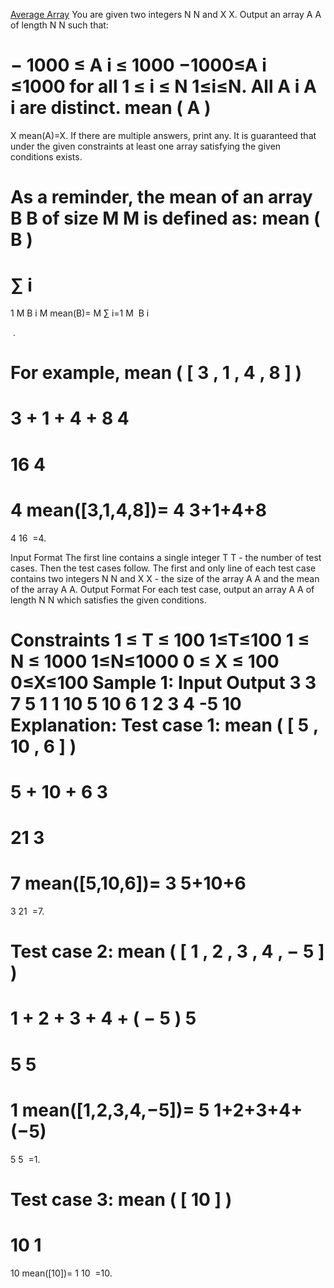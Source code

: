 [Average Array](https://www.codechef.com/practice/course/2-star-difficulty-problems/DIFF1500/problems/AVGARR?tab=statement)
You are given two integers 
N
N and 
X
X. Output an array 
A
A of length 
N
N such that:

−
1000
≤
A
i
≤
1000
−1000≤A 
i
​
 ≤1000 for all 
1
≤
i
≤
N
1≤i≤N.
All 
A
i
A 
i
​
  are distinct.
mean
(
A
)
=
X
mean(A)=X.
If there are multiple answers, print any. It is guaranteed that under the given constraints at least one array satisfying the given conditions exists.

As a reminder, the mean of an array 
B
B of size 
M
M is defined as: 
mean
(
B
)
=
∑
i
=
1
M
B
i
M
mean(B)= 
M
∑ 
i=1
M
​
 B 
i
​
 
​
 .

For example, 
mean
(
[
3
,
1
,
4
,
8
]
)
=
3
+
1
+
4
+
8
4
=
16
4
=
4
mean([3,1,4,8])= 
4
3+1+4+8
​
 = 
4
16
​
 =4.

Input Format
The first line contains a single integer 
T
T - the number of test cases. Then the test cases follow.
The first and only line of each test case contains two integers 
N
N and 
X
X - the size of the array 
A
A and the mean of the array 
A
A.
Output Format
For each test case, output an array 
A
A of length 
N
N which satisfies the given conditions.

Constraints
1
≤
T
≤
100
1≤T≤100
1
≤
N
≤
1000
1≤N≤1000
0
≤
X
≤
100
0≤X≤100
Sample 1:
Input
Output
3
3 7
5 1
1 10
5 10 6
1 2 3 4 -5
10
Explanation:
Test case 1: 
mean
(
[
5
,
10
,
6
]
)
=
5
+
10
+
6
3
=
21
3
=
7
mean([5,10,6])= 
3
5+10+6
​
 = 
3
21
​
 =7.

Test case 2: 
mean
(
[
1
,
2
,
3
,
4
,
−
5
]
)
=
1
+
2
+
3
+
4
+
(
−
5
)
5
=
5
5
=
1
mean([1,2,3,4,−5])= 
5
1+2+3+4+(−5)
​
 = 
5
5
​
 =1.

Test case 3: 
mean
(
[
10
]
)
=
10
1
=
10
mean([10])= 
1
10
​
 =10.
